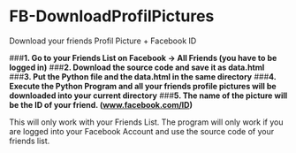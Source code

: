 # FB-DownloadProfilPictures
Download your friends Profil Picture + Facebook ID

###**1. Go to your Friends List on Facebook -> All Friends (you have to be logged in)**
###**2. Download the source code and save it as data.html**
###**3. Put the Python file and the data.html in the same directory**
###**4. Execute the Python Program and all your friends profile pictures will be downloaded into your current directory**
###**5. The name of the picture will be the ID of your friend. (www.facebook.com/ID)**


This will only work with your Friends List. The program will only work if you are logged into your Facebook Account and use the source code of your friends list.
